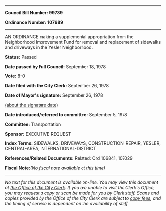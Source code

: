 

********

**Council Bill Number: 99739**
   
**Ordinance Number: 107689**
********

 AN ORDINANCE making a supplemental appropriation from the Neighborhood Improvement Fund for removal and replacement of sidewalks and driveways in the Yesler Neighborhood.

**Status:** Passed
   
**Date passed by Full Council:** September 18, 1978
   
**Vote:** 8-0
   
**Date filed with the City Clerk:** September 26, 1978
   
**Date of Mayor's signature:** September 26, 1978
   
[(about the signature date)](/~public/approvaldate.htm)
   
   
   
**Date introduced/referred to committee:** September 5, 1978
   
**Committee:** Transportation
   
**Sponsor:** EXECUTIVE REQUEST
   
   
**Index Terms:** SIDEWALKS, DRIVEWAYS, CONSTRUCTION, REPAIR, YESLER, CENTRAL-AREA, INTERNATIONAL-DISTRICT

**References/Related Documents:** Related: Ord 106841, 107029

**Fiscal Note:**_(No fiscal note available at this time)_
********

_No text for this document is available on-line. You may view this document at [the Office of the City Clerk](http://www.seattle.gov/leg/clerk/contactUs.htm). If you are unable to visit the Clerk's Office, you may request a copy or scan be made for you by Clerk staff. Scans and copies provided by the Office of the City Clerk are subject to [copy fees](http://clerk.seattle.gov/~public/clerkfees.htm), and the timing of service is dependent on the availability of staff._

